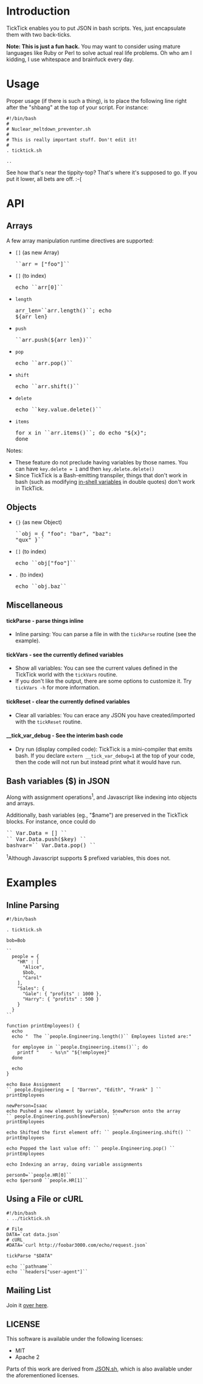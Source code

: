 # Introduction

TickTick enables you to put JSON in bash scripts.  Yes, just encapsulate them with two back-ticks.

**Note: This is just a fun hack.** You may want to consider using mature languages like Ruby or Perl to solve actual real life problems.  Oh who am I kidding, I use whitespace and brainfuck every day.

# Usage

Proper usage (if there is such a thing), is to place the following line right after the "shbang" at the top of your script. For instance:

    #!/bin/bash
    #
    # Nuclear_meltdown_preventer.sh
    #
    # This is really important stuff. Don't edit it!
    #
    . ticktick.sh

    ..

See how that's near the tippity-top? That's where it's supposed to go. If you put it lower, all bets are off. :-(

# API

Arrays
---

A few array manipulation runtime directives are supported:
 
 * `[]` (as new Array) <pre>\`\`arr = ["foo"]\`\`</pre>
 * `[]` (to index)     <pre>echo \`\`arr[0]\`\`</pre>
 * `length`            <pre>arr_len=\`\`arr.length()\`\`; echo ${arr_len}</pre>
 * `push`              <pre>\`\`arr.push(${arr_len})\`\`</pre>
 * `pop`               <pre>echo \`\`arr.pop()\`\`</pre>
 * `shift`             <pre>echo \`\`arr.shift()\`\`</pre>
 * `delete`            <pre>echo \`\`key.value.delete()\`\`</pre>
 * `items`             <pre>for x in \`\`arr.items()\`\`; do echo "${x}"; done</pre>

Notes: 

 * These feature do not preclude having variables by those names.  You can have ``key.delete = 1`` and then ``key.delete.delete()``
 * Since TickTick is a Bash-emitting transpiler, things that don't work in bash (such as modifying [in-shell variables](https://github.com/kristopolous/TickTick/issues/5) in double quotes) don't work in TickTick.

Objects
---

 * `{}` (as new Object) <pre>\`\`obj = { "foo": "bar", "baz": "qux" }\`\`</pre>
 * `[]` (to index)      <pre>echo \`\`obj["foo"]\`\`</pre>
 * `.` (to index)       <pre>echo \`\`obj.baz\`\`</pre>

Miscellaneous
---

#### tickParse - parse things inline
 * Inline parsing: You can parse a file in with the `tickParse` routine (see the example).

#### tickVars - see the currently defined variables
 * Show all variables: You can see the current values defined in the TickTick world with the `tickVars` routine.
 * If you don't like the output, there are some options to customize it. Try `tickVars -h` for more information.

#### tickReset - clear the currently defined variables
 * Clear all variables: You can erace any JSON you have created/imported with the `tickReset` routine.

#### __tick_var_debug - See the interim bash code
 * Dry run (display compiled code): TickTick is a mini-compiler that emits bash. If you declare `extern __tick_var_debug=1` at the top of your code, then the code will not run but instead print what it would have run.

Bash variables ($) in JSON
---

Along with assignment operations<sup>1</sup>, and Javascript like indexing into objects and arrays.

Additionally, bash variables (eg., "$name") are preserved in the TickTick blocks.  For instance, once could do

<pre>
`` Var.Data = [] ``
`` Var.Data.push($key) ``
bashvar=`` Var.Data.pop() ``
</pre>

<sup>1</sup>Although Javascript supports $ prefixed variables, this does not.
# Examples

Inline Parsing
---

    #!/bin/bash

    . ticktick.sh

    bob=Bob

    ``
      people = {
        "HR" : [
          "Alice",
          $bob,
          "Carol"
        ],
        "Sales": {
          "Gale": { "profits" : 1000 },
          "Harry": { "profits" : 500 }
        }
      }
    ``

    function printEmployees() {
      echo
      echo "  The ``people.Engineering.length()`` Employees listed are:"

      for employee in ``people.Engineering.items()``; do
        printf "    - %s\n" "${!employee}"
      done

      echo 
    }

    echo Base Assignment
    `` people.Engineering = [ "Darren", "Edith", "Frank" ] ``
    printEmployees

    newPerson=Isaac
    echo Pushed a new element by variable, $newPerson onto the array
    `` people.Engineering.push($newPerson) ``
    printEmployees

    echo Shifted the first element off: `` people.Engineering.shift() ``
    printEmployees

    echo Popped the last value off: `` people.Engineering.pop() ``
    printEmployees

    echo Indexing an array, doing variable assignments

    person0=``people.HR[0]``
    echo $person0 ``people.HR[1]``

Using a File or cURL
---

    #!/bin/bash
    . ../ticktick.sh

    # File
    DATA=`cat data.json`
    # cURL
    #DATA=`curl http://foobar3000.com/echo/request.json`

    tickParse "$DATA"

    echo ``pathname``
    echo ``headers["user-agent"]``

## Mailing List

Join it [over here](http://groups.google.com/group/ticktick-project).

## LICENSE

This software is available under the following licenses:

  * MIT
  * Apache 2

Parts of this work are derived from [JSON.sh](https://github.com/dominictarr/JSON.sh), which is also available under the aforementioned licenses.
